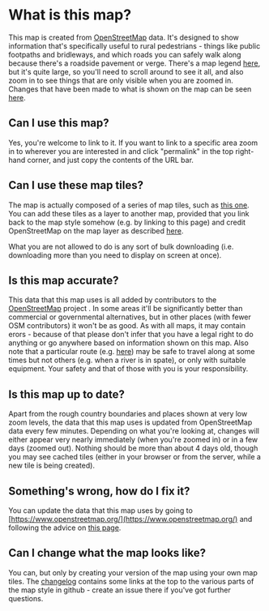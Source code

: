 # What is this map?

This map is created from [OpenStreetMap](https://www.openstreetmap.org/about) data.  It's designed to show information that's specifically useful to rural pedestrians - things like public footpaths and bridleways, and which roads you can safely walk along because there's a roadside pavement or verge.  There's a map legend [here](https://map.atownsend.org.uk/maps/map/map.html#zoom=14&lat=-24.99839&lon=135.04956), but it's quite large, so you'll need to scroll around to see it all, and also zoom in to see things that are only visible when you are zoomed in.  Changes that have been made to what is shown on the map can be seen [here](https://map.atownsend.org.uk/maps/map/changelog.html).

## Can I use this map?

Yes, you're welcome to link to it.  If you want to link to a specific area zoom in to wherever you are interested in and click "permalink" in the top right-hand corner, and just copy the contents of the URL bar.

## Can I use these map tiles?

The map is actually composed of a series of map tiles, such as [this one](https://map.atownsend.org.uk/hot/13/4070/2627.png).  You can add these tiles as a layer to another map, provided that you link back to the map style somehow (e.g. by linking to this page) and credit OpenStreetMap on the map layer as described [here](https://www.openstreetmap.org/copyright).

What you are not allowed to do is any sort of bulk downloading (i.e. downloading more than you need to display on screen at once).

## Is this map accurate?

This data that this map uses is all added by contributors to the [OpenStreetMap](https://www.openstreetmap.org/) project .  In some areas it'll be significantly better than commercial or governmental alternatives, but in other places (with fewer OSM contributors) it won't be as good.  As with all maps, it may contain erors - because of that please don't infer that you have a legal right to do anything or go anywhere based on information shown on this map.  Also note that a particular route (e.g. [here](https://map.atownsend.org.uk/maps/map/map.html#zoom=17&lat=54.073544&lon=-2.13134)) may be safe to travel along at some times but not others (e.g. when a river is in spate), or only with suitable equipment.  Your safety and that of those with you is your responsibility.

## Is this map up to date?

Apart from the rough country boundaries and places shown at very low zoom levels, the data that this map uses is updated from OpenStreetMap data every few minutes.  Depending on what you're looking at, changes will either appear very nearly immediately (when you're zoomed in) or in a few days (zoomed out).  Nothing should be more than about 4 days old, though you may see cached tiles (either in your browser or from the server, while a new tile is being created).

## Something's wrong, how do I fix it?

You can update the data that this map uses by going to [https://www.openstreetmap.org/](https://www.openstreetmap.org/) and following the advice on [this page](https://www.openstreetmap.org/fixthemap).

## Can I change what the map looks like?

You can, but only by creating your version of the map using your own map tiles.  The [changelog](https://map.atownsend.org.uk/maps/map/changelog.html) contains some links at the top to the various parts of the map style in github - create an issue there if you've got further questions.

